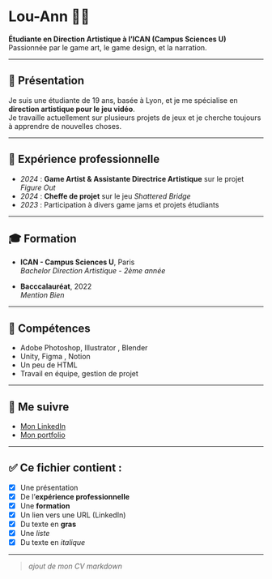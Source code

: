 # Lou-Ann 👩‍🎨

**Étudiante en Direction Artistique à l’ICAN (Campus Sciences U)**  
Passionnée par le game art, le game design, et la narration.

---

## **🧠 Présentation**

Je suis une étudiante de 19 ans, basée à Lyon, et je me spécialise en **direction artistique pour le jeu vidéo**.  
Je travaille actuellement sur plusieurs projets de jeux et je cherche toujours à apprendre de nouvelles choses.

---

## **💼 Expérience professionnelle**

- *2024* : **Game Artist & Assistante Directrice Artistique** sur le projet *Figure Out*  
- *2024* : **Cheffe de projet** sur le jeu *Shattered Bridge*  
- *2023* : Participation à divers game jams et projets étudiants

---

## **🎓 Formation**

- **ICAN - Campus Sciences U**, Paris  
  _Bachelor Direction Artistique - 2ème année_

- **Bacccalauréat**, 2022  
  _Mention Bien_

---

## **📌 Compétences**

- Adobe Photoshop, Illustrator , Blender
- Unity, Figma , Notion 
- Un peu de HTML
- Travail en équipe, gestion de projet

---

## **🔗 Me suivre**

- [Mon LinkedIn]((https://www.linkedin.com/in/lou-ann-barry/)](https://www.linkedin.com/in/lou-ann-barry/))
- [Mon portfolio]((https://louannbarry05.wixsite.com/portfolio-lou-ann-ba))

---

## **✅ Ce fichier contient :**

- [x] Une présentation  
- [x] De l’**expérience professionnelle**  
- [x] Une **formation**  
- [x] Un lien vers une URL (LinkedIn)  
- [x] Du texte en **gras**  
- [x] Une *liste*  
- [x] Du texte en *italique*

---

> *ajout de mon CV markdown*
